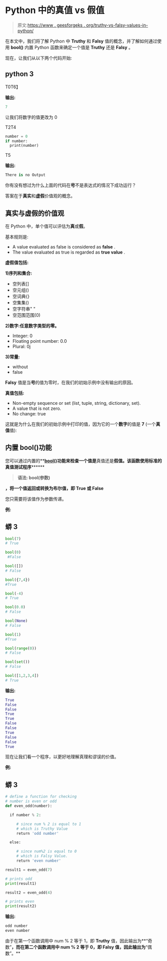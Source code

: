 # Python 中的真值 vs 假值

> 原文:[https://www . geesforgeks . org/truthy-vs-falsy-values-in-python/](https://www.geeksforgeeks.org/truthy-vs-falsy-values-in-python/)

在本文中，我们将了解 Python 中 **Truthy** 和 **Falsy** 值的概念，并了解如何通过使用 **bool()** 内置 Python 函数来确定一个值是 **Truthy** 还是 **Falsy** 。

现在，让我们从以下两个代码开始:

## python 3

T0T6】

**输出:**

```py
7

```

让我们将数字的值更改为 0

T2T4

```py
number = 0
if number:
  print(number)
```

T5

**输出:**

```py
There is no Output

```

你有没有想过为什么上面的代码在**号**不是表达式的情况下成功运行？

答案在于**真实**和**虚假**价值观的概念。

## 真实与虚假的价值观

在 Python 中，单个值可以评估为**真**或**假**。

基本规则是:

*   A value evaluated as false is considered as **false** .
*   The value evaluated as true is regarded as **true value** .

**虚假值包括:**

**1)序列和集合:**

*   空列表[]
*   空元组()
*   空词典{}
*   空集集()
*   空字符串" "
*   空范围范围(0)

**2)数字:任意数字类型的零。**

*   Integer: 0
*   Floating point number: 0.0
*   Plural: 0j

**3)常量:**

*   without
*   false

**Falsy** 值是当**号**的值为零时，在我们的初始示例中没有输出的原因。

**真值包括:**

*   Non-empty sequence or set (list, tuple, string, dictionary, set).
*   A value that is not zero.
*   No change: true

这就是为什么在我们的初始示例中打印的值，因为它的一个**数字**的值是 **7** (一个**真值**值):

## **内置 bool()功能**

您可以通过内置的**[**bool()**](https://www.geeksforgeeks.org/bool-in-python/)**功能来检查一个值是**真值还是**假值。该函数使用标准的真值测试程序********

> ********语法:** bool(参数)******

****，将一个值返回或转换为布尔值，即 True 或 False****

您只需要将该值作为参数传递。

**例:**

## 蟒 3

```py
bool(7)
# True

bool(0)
 #False

bool([])
# False

bool({7,4})
#True

bool(-4)
# True

bool(0.0)
# False

bool(None)
# False

bool(1)
#True

bool(range(0))
# False

bool(set())
# False

bool([1,2,3,4])
# True
```

**输出:**

```py
True
False
False
True
True
False
False
True
False
False
True

```

现在让我们看一个程序，以更好地理解真理和谬误的价值。

**例:**

## 蟒 3

```py
# define a function for checking
# number is even or odd
def even_odd(number):

  if number % 2: 

     # since num % 2 is equal to 1
     # which is Truthy Value
     return 'odd number'

  else: 

     # since num%2 is equal to 0
     # which is Falsy Value.
     return 'even number'

result1 = even_odd(7)

# prints odd
print(result1) 

result2 = even_odd(4)

# prints even
print(result2) 
```

**输出:**

```py
odd number
even number

```

由于在第一个函数调用中 num % 2 等于 1，即 **Truthy** 值，因此输出为**“奇数”**，而在第二个函数调用中 num % 2 等于 0，即 **Falsy** 值，因此输出为**“偶数”。**